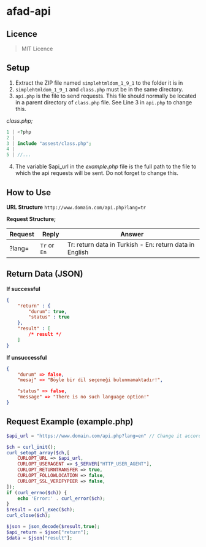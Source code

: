 # afad-api

## Licence
> MIT Licence

## Setup
1. Extract the ZIP file named `simplehtmldom_1_9_1` to the folder it is in
2. `simplehtmldom_1_9_1` and `class.php` must be in the same directory.
3. `api.php` is the file to send requests.
This file should normally be located in a parent directory of `class.php` file.
See Line 3 in `api.php` to change this.

*class.php;*
```php
1 | <?php
2 |
3 | include "assest/class.php";
4 |
5 | //...
```
4. The variable $api_url in the *example.php* file is the full path to the file to which the api requests will be sent. Do not forget to change this.

## How to Use

**URL Structure**
`http://www.domain.com/api.php?lang=tr`

**Request Structure;**

| Request | Reply | Answer |
| -- | -- | -- |
| ?lang= | `Tr` or `En` | Tr: return data in Turkish - En: return data in English

## Return Data (JSON)

**If successful**
```JSON
{
	"return" : {
		"durum": true,
		"status" : true
	},
	"result" : [
		/* result */
	]
}
```

**If unsuccessful**
```JSON
{
	"durum" => false,
	"mesaj" => "Böyle bir dil seçeneği bulunmamaktadır!",

	"status" => false,
	"message" => "There is no such language option!"
}
```

## Request Example (example.php)
```PHP
$api_url = "https://www.domain.com/api.php?lang=en" // Change it according to you

$ch = curl_init();
curl_setopt_array($ch,[
	CURLOPT_URL => $api_url,
	CURLOPT_USERAGENT => $_SERVER["HTTP_USER_AGENT"],
	CURLOPT_RETURNTRANSFER => true,
	CURLOPT_FOLLOWLOCATION => false,
	CURLOPT_SSL_VERIFYPEER => false,
]);
if (curl_errno($ch)) {
	echo 'Error:' . curl_error($ch);
}
$result = curl_exec($ch);
curl_close($ch);

$json = json_decode($result,true);
$api_return = $json["return"];
$data = $json["result"];
```



